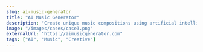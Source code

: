 ```yaml
---
slug: ai-music-generator
title: "AI Music Generator"
description: "Create unique music compositions using artificial intelligence. Perfect for content creators and musicians."
image: "/images/cases/case3.png"
externalUrl: "https://aimusicgenerator.com"
tags: ["AI", "Music", "Creative"]
---
```



